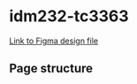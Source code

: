 # idm232-tc3363

[Link to Figma design file](https://www.figma.com/design/JP64jvvgcEihcjTY9Yq5db/IDM-232-364?node-id=0-1&t=28hsupK8yixwnFFE-1)

## Page structure
